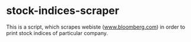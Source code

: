 # stock-indices-scraper
This is a script, which scrapes webiste (www.bloomberg.com) in order to print stock indices of particular company.
